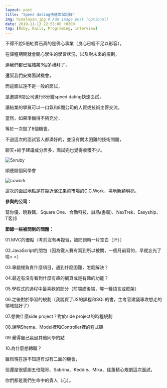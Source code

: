 ```yaml
---
layout: post
title: "Speed dating快速面試記錄"
img: himalayan.jpg # Add image post (optional)
date: 2019-11-13 22:55:00 +0300
tag: [Ruby, Rails, Programing, interview]
---
```

不得不說5倍紅寶石真的是佛心事業（良心已經不足以形容），

在課程期間就會關心學生的學習狀況，以及對未來的規劃，

連我們都已經結業3個多禮拜了，

還幫我們安排面試機會，

而這面試還不是一般的面試，

是邀請8間公司進行8分鐘speed dating快速面試，

讓結業的學員可以一口氣和8間公司的人資或技術主管交流。

當然，如果準備得不夠充分，

等於一次毀了8個機會。

不過這次的面試官人都滿好的，並沒有問太困難的技術問題，

聊天+給予建議成分居多，面試完也覺得收穫不少。


![5xruby](https://i.imgur.com/673NLNw.jpg)

順便開個同學會

![ccwork](https://i.imgur.com/3CZAhiF.jpg)

這次的面試地點是在靠近濱江果菜市場的C.C.Work，場地新穎明亮。

**參與的公司：**

幫你優、曉數碼、Square One、合勤科技、誠品(書局)、NexTrek、Easyship、T客邦


**節錄一些被問到的問題：**

01.MVC的優點（考前沒有再複習，被問到時一片空白（汗））

02.JavaScript的閉包（因為鐵人賽有寫到所以被問，一個月前寫的，早就忘光了啦> <）

03.專題裡負責什麼項目，遇到什麼困難，怎麼解決？

04.最近有沒有看到什麼有趣的網頁或是有趣的功能？

05.學程式的過程中最喜歡的部分（前端或後端，哪一種語言或框架）

06.之後對於學習的規劃（我說買了JS的課程和SQL的書，主考官建議專攻想走的領域就好了）

07.想做什麼side project？對於side project的時程規劃

08.說明Shema、Model裡和Controller裡的程式碼

09.覺得自己贏過其他同學的點

10.為什麼想轉職？


雖然現在還不知道有沒有二面的機會，

但還是很感謝五倍龍哥、Sabrina、Keddie、Mika、佳蕙精心規劃這次面試，

你們都是我們生命中的貴人（心）。